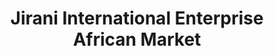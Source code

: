 ---
title: "Jirani International Enterprise African Market"
url: /lubbock/jirani-international-enterprise-african-market/
shop: Supermarkt
---